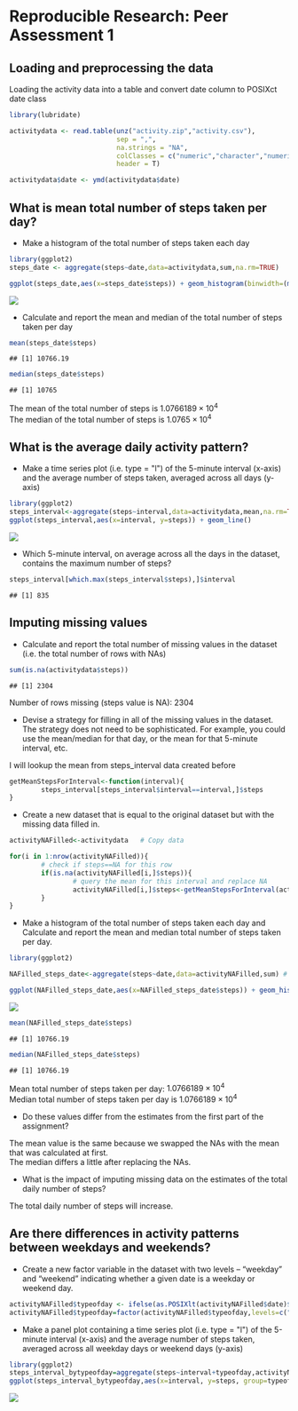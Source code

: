 # Reproducible Research: Peer Assessment 1


## Loading and preprocessing the data

Loading the activity data into a table and convert date column to POSIXct date class


```r
library(lubridate)

activitydata <- read.table(unz("activity.zip","activity.csv"),
                           sep = ",",
                           na.strings = "NA",
                           colClasses = c("numeric","character","numeric"),
                           header = T)

activitydata$date <- ymd(activitydata$date)
```

## What is mean total number of steps taken per day?

* Make a histogram of the total number of steps taken each day


```r
library(ggplot2)
steps_date <- aggregate(steps~date,data=activitydata,sum,na.rm=TRUE)

ggplot(steps_date,aes(x=steps_date$steps)) + geom_histogram(binwidth=(max(steps_date$steps)/nrow(steps_date))) + geom_bar(fill="white", colour="black") + ggtitle("histogram of total number of steps taken per day") + xlab("steps per day") + ylab("frequency")
```

![](PA1_template_files/figure-html/unnamed-chunk-2-1.png) 

* Calculate and report the mean and median of the total number of steps taken per day


```r
mean(steps_date$steps)
```

```
## [1] 10766.19
```

```r
median(steps_date$steps)
```

```
## [1] 10765
```

The mean of the total number of steps is $1.0766189\times 10^{4}$  
The median of the total number of steps is $1.0765\times 10^{4}$  

## What is the average daily activity pattern?

* Make a time series plot (i.e. type = "l") of the 5-minute interval (x-axis) and the average number of steps taken, averaged across all days (y-axis)


```r
library(ggplot2)
steps_interval<-aggregate(steps~interval,data=activitydata,mean,na.rm=TRUE)
ggplot(steps_interval,aes(x=interval, y=steps)) + geom_line()
```

![](PA1_template_files/figure-html/unnamed-chunk-4-1.png) 

* Which 5-minute interval, on average across all the days in the dataset, contains the maximum number of steps?


```r
steps_interval[which.max(steps_interval$steps),]$interval
```

```
## [1] 835
```
## Imputing missing values

* Calculate and report the total number of missing values in the dataset (i.e. the total number of rows with NAs)


```r
sum(is.na(activitydata$steps))
```

```
## [1] 2304
```

Number of rows missing (steps value is NA): 2304

* Devise a strategy for filling in all of the missing values in the dataset. The strategy does not need to be sophisticated. For example, you could use the mean/median for that day, or the mean for that 5-minute interval, etc.

I will lookup the mean from steps_interval data created before

```r
getMeanStepsForInterval<-function(interval){
        steps_interval[steps_interval$interval==interval,]$steps
}
```

* Create a new dataset that is equal to the original dataset but with the missing data filled in.


```r
activityNAFilled<-activitydata   # Copy data

for(i in 1:nrow(activityNAFilled)){
        # check if steps==NA for this row
        if(is.na(activityNAFilled[i,]$steps)){ 
                # query the mean for this interval and replace NA
                activityNAFilled[i,]$steps<-getMeanStepsForInterval(activityNAFilled[i,]$interval)
        }
}
```

* Make a histogram of the total number of steps taken each day and Calculate and report the mean and median total number of steps taken per day.


```r
library(ggplot2)

NAFilled_steps_date<-aggregate(steps~date,data=activityNAFilled,sum) # create aggregated data

ggplot(NAFilled_steps_date,aes(x=NAFilled_steps_date$steps)) + geom_histogram(binwidth=(max(NAFilled_steps_date$steps)/nrow(NAFilled_steps_date))) + geom_bar(fill="white", colour="black") + ggtitle("histogram of total number of steps taken per day") + xlab("steps per day") + ylab("frequency")
```

![](PA1_template_files/figure-html/unnamed-chunk-9-1.png) 

```r
mean(NAFilled_steps_date$steps)
```

```
## [1] 10766.19
```

```r
median(NAFilled_steps_date$steps)
```

```
## [1] 10766.19
```

Mean total number of steps taken per day: $1.0766189\times 10^{4}$  
Median total number of steps taken per day is $1.0766189\times 10^{4}$


* Do these values differ from the estimates from the first part of the assignment?

The mean value is the same because we swapped the NAs with the mean that was calculated at first.  
The median differs a little after replacing the NAs.

* What is the impact of imputing missing data on the estimates of the total daily number of steps?

The total daily number of steps will increase.

## Are there differences in activity patterns between weekdays and weekends?

* Create a new factor variable in the dataset with two levels – “weekday” and “weekend” indicating whether a given date is a weekday or weekend day.


```r
activityNAFilled$typeofday <- ifelse(as.POSIXlt(activityNAFilled$date)$wday > 5,"weekday","weekend")
activityNAFilled$typeofday=factor(activityNAFilled$typeofday,levels=c("weekday","weekend"))
```

* Make a panel plot containing a time series plot (i.e. type = "l") of the 5-minute interval (x-axis) and the average number of steps taken, averaged across all weekday days or weekend days (y-axis)


```r
library(ggplot2)
steps_interval_bytypeofday=aggregate(steps~interval+typeofday,activityNAFilled,mean)
ggplot(steps_interval_bytypeofday,aes(x=interval, y=steps, group=typeofday)) + geom_line() + facet_wrap(~typeofday, ncol=1)
```

![](PA1_template_files/figure-html/unnamed-chunk-11-1.png) 
